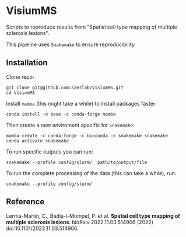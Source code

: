 # VisiumMS
Scripts to reproduce results from "Spatial cell type mapping of multiple sclerosis lesions".

This pipeline uses `Snakemake` to ensure reproducibility

## Installation

Clone repo:
```
git clone git@github.com:saezlab/VisiumMS.git
cd VisiumMS
```

Install `mamba` (this might take a while) to install packages faster:
```
conda install -n base -c conda-forge mamba
```

Then create a new enviroment specific for `Snakemake`:
```
mamba create -c conda-forge -c bioconda -n snakemake snakemake
conda activate snakemake
```

To run specific outputs you can run:
```
snakemake --profile config/slurm/  path/to/output/file 
```

To run the complete processing of the data (this can take a while), run:
```
snakemake --profile config/slurm/
```

## Reference
Lerma-Martin, C., Badia-i-Mompel, P. et al. **Spatial cell type mapping of multiple sclerosis lesions**. bioRxiv 2022.11.03.514906 (2022) doi:10.1101/2022.11.03.514906.
